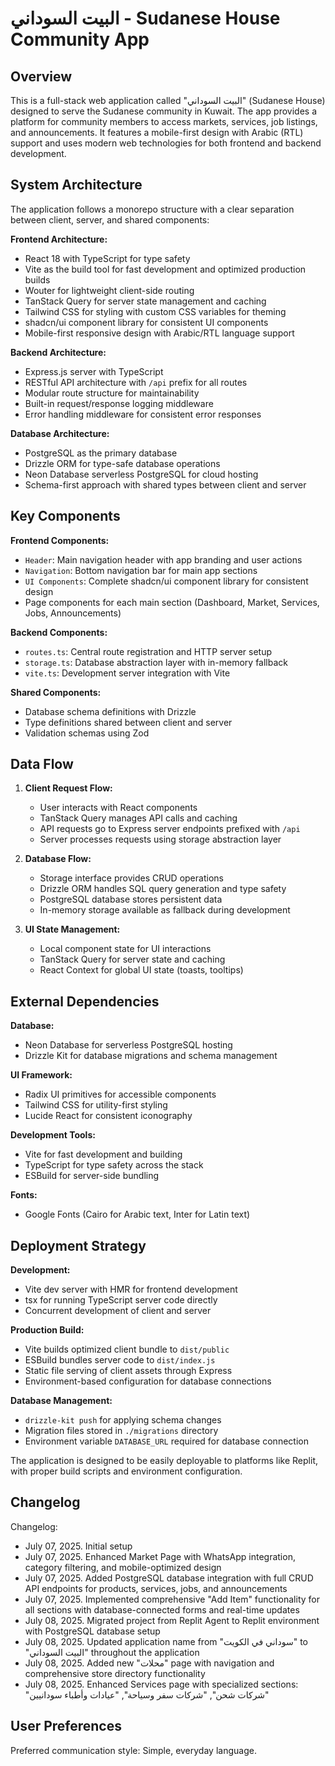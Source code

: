 # البيت السوداني - Sudanese House Community App

## Overview

This is a full-stack web application called "البيت السوداني" (Sudanese House) designed to serve the Sudanese community in Kuwait. The app provides a platform for community members to access markets, services, job listings, and announcements. It features a mobile-first design with Arabic (RTL) support and uses modern web technologies for both frontend and backend development.

## System Architecture

The application follows a monorepo structure with a clear separation between client, server, and shared components:

**Frontend Architecture:**
- React 18 with TypeScript for type safety
- Vite as the build tool for fast development and optimized production builds
- Wouter for lightweight client-side routing
- TanStack Query for server state management and caching
- Tailwind CSS for styling with custom CSS variables for theming
- shadcn/ui component library for consistent UI components
- Mobile-first responsive design with Arabic/RTL language support

**Backend Architecture:**
- Express.js server with TypeScript
- RESTful API architecture with `/api` prefix for all routes
- Modular route structure for maintainability
- Built-in request/response logging middleware
- Error handling middleware for consistent error responses

**Database Architecture:**
- PostgreSQL as the primary database
- Drizzle ORM for type-safe database operations
- Neon Database serverless PostgreSQL for cloud hosting
- Schema-first approach with shared types between client and server

## Key Components

**Frontend Components:**
- `Header`: Main navigation header with app branding and user actions
- `Navigation`: Bottom navigation bar for main app sections
- `UI Components`: Complete shadcn/ui component library for consistent design
- Page components for each main section (Dashboard, Market, Services, Jobs, Announcements)

**Backend Components:**
- `routes.ts`: Central route registration and HTTP server setup
- `storage.ts`: Database abstraction layer with in-memory fallback
- `vite.ts`: Development server integration with Vite

**Shared Components:**
- Database schema definitions with Drizzle
- Type definitions shared between client and server
- Validation schemas using Zod

## Data Flow

1. **Client Request Flow:**
   - User interacts with React components
   - TanStack Query manages API calls and caching
   - API requests go to Express server endpoints prefixed with `/api`
   - Server processes requests using storage abstraction layer

2. **Database Flow:**
   - Storage interface provides CRUD operations
   - Drizzle ORM handles SQL query generation and type safety
   - PostgreSQL database stores persistent data
   - In-memory storage available as fallback during development

3. **UI State Management:**
   - Local component state for UI interactions
   - TanStack Query for server state and caching
   - React Context for global UI state (toasts, tooltips)

## External Dependencies

**Database:**
- Neon Database for serverless PostgreSQL hosting
- Drizzle Kit for database migrations and schema management

**UI Framework:**
- Radix UI primitives for accessible components
- Tailwind CSS for utility-first styling
- Lucide React for consistent iconography

**Development Tools:**
- Vite for fast development and building
- TypeScript for type safety across the stack
- ESBuild for server-side bundling

**Fonts:**
- Google Fonts (Cairo for Arabic text, Inter for Latin text)

## Deployment Strategy

**Development:**
- Vite dev server with HMR for frontend development
- tsx for running TypeScript server code directly
- Concurrent development of client and server

**Production Build:**
- Vite builds optimized client bundle to `dist/public`
- ESBuild bundles server code to `dist/index.js`
- Static file serving of client assets through Express
- Environment-based configuration for database connections

**Database Management:**
- `drizzle-kit push` for applying schema changes
- Migration files stored in `./migrations` directory
- Environment variable `DATABASE_URL` required for database connection

The application is designed to be easily deployable to platforms like Replit, with proper build scripts and environment configuration.

## Changelog

Changelog:
- July 07, 2025. Initial setup
- July 07, 2025. Enhanced Market Page with WhatsApp integration, category filtering, and mobile-optimized design
- July 07, 2025. Added PostgreSQL database integration with full CRUD API endpoints for products, services, jobs, and announcements
- July 07, 2025. Implemented comprehensive "Add Item" functionality for all sections with database-connected forms and real-time updates
- July 08, 2025. Migrated project from Replit Agent to Replit environment with PostgreSQL database setup
- July 08, 2025. Updated application name from "سوداني في الكويت" to "البيت السوداني" throughout the application
- July 08, 2025. Added new "محلات" page with navigation and comprehensive store directory functionality
- July 08, 2025. Enhanced Services page with specialized sections: "شركات شحن", "شركات سفر وسياحة", "عيادات وأطباء سودانيين"

## User Preferences

Preferred communication style: Simple, everyday language.